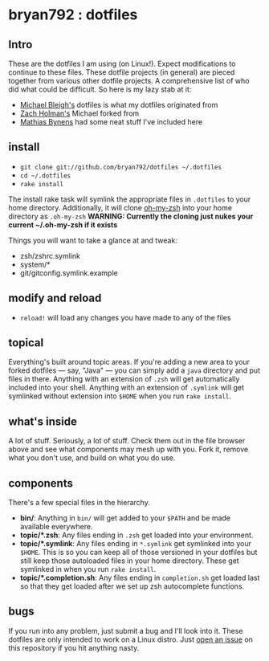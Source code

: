 # bryan792 : dotfiles

## Intro
These are the dotfiles I am using (on Linux!). Expect modifications to continue
to these files. These dotfile projects (in general) are pieced together
from various other dotfile projects. A comprehensive list of who did what
could be difficult. So here is my lazy stab at it:
- [Michael Bleigh's](https://github.com/mbleigh) dotfiles is what my dotfiles originated from
- [Zach Holman's](https://github.com/holman) Michael forked from
- [Mathias Bynens](https://github.com/mathiasbynens) had some neat stuff I've included here

## install

- `git clone git://github.com/bryan792/dotfiles ~/.dotfiles`
- `cd ~/.dotfiles`
- `rake install`

The install rake task will symlink the appropriate files in `.dotfiles` to your
home directory. Additionally, it will clone [oh-my-zsh](https://github.com/robbyrussell/oh-my-zsh) into your home directory as `.oh-my-zsh`
**WARNING: Currently the cloning just nukes your current ~/.oh-my-zsh if it exists**

Things you will want to take a glance at and tweak:
- zsh/zshrc.symlink
- system/\*
- git/gitconfig.symlink.example

## modify and reload

- `reload!` will load any changes you have made to any of the files 

## topical

Everything's built around topic areas. If you're adding a new area to your
forked dotfiles — say, "Java" — you can simply add a `java` directory and put
files in there. Anything with an extension of `.zsh` will get automatically
included into your shell. Anything with an extension of `.symlink` will get
symlinked without extension into `$HOME` when you run `rake install`.

## what's inside

A lot of stuff. Seriously, a lot of stuff. Check them out in the file browser
above and see what components may mesh up with you. Fork it, remove what you
don't use, and build on what you do use.

## components

There's a few special files in the hierarchy.

- **bin/**: Anything in `bin/` will get added to your `$PATH` and be made
  available everywhere.
- **topic/\*.zsh**: Any files ending in `.zsh` get loaded into your
  environment.
- **topic/\*.symlink**: Any files ending in `*.symlink` get symlinked into
  your `$HOME`. This is so you can keep all of those versioned in your dotfiles
  but still keep those autoloaded files in your home directory. These get
  symlinked in when you run `rake install`.
- **topic/\*.completion.sh**: Any files ending in `completion.sh` get loaded
  last so that they get loaded after we set up zsh autocomplete functions.

## bugs

If you run into any problem, just submit a bug and I'll look into it. These 
dotfiles are only intended to work on a Linux distro. Just [open an issue](https://github.com/dsnyder/dotfiles/issues) on this repository
if you hit anything nasty.
